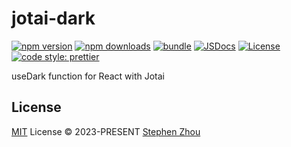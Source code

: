 # jotai-dark

[![npm version][npm-version-src]][npm-version-href]
[![npm downloads][npm-downloads-src]][npm-downloads-href]
[![bundle][bundle-src]][bundle-href]
[![JSDocs][jsdocs-src]][jsdocs-href]
[![License][license-src]][license-href]
[![code style: prettier][code-style-src]][code-style-href]

useDark function for React with Jotai

## License

[MIT](./LICENSE) License © 2023-PRESENT [Stephen Zhou](https://github.com/hyoban)

<!-- Badges -->

[code-style-src]: https://img.shields.io/badge/code_style-prettier-ff69b4.svg?style=flat
[code-style-href]: https://github.com/prettier/prettier
[npm-version-src]: https://img.shields.io/npm/v/jotai-dark?style=flat&colorA=080f12&colorB=1fa669
[npm-version-href]: https://npmjs.com/package/jotai-dark
[npm-downloads-src]: https://img.shields.io/npm/dm/jotai-dark?style=flat&colorA=080f12&colorB=1fa669
[npm-downloads-href]: https://npmjs.com/package/jotai-dark
[bundle-src]: https://img.shields.io/bundlephobia/minzip/jotai-dark?style=flat&colorA=080f12&colorB=1fa669&label=minzip
[bundle-href]: https://bundlephobia.com/result?p=jotai-dark
[license-src]: https://img.shields.io/github/license/hyoban/jotai-dark.svg?style=flat&colorA=080f12&colorB=1fa669
[license-href]: https://github.com/hyoban/jotai-dark/blob/main/LICENSE
[jsdocs-src]: https://img.shields.io/badge/jsdocs-reference-080f12?style=flat&colorA=080f12&colorB=1fa669
[jsdocs-href]: https://www.jsdocs.io/package/jotai-dark
